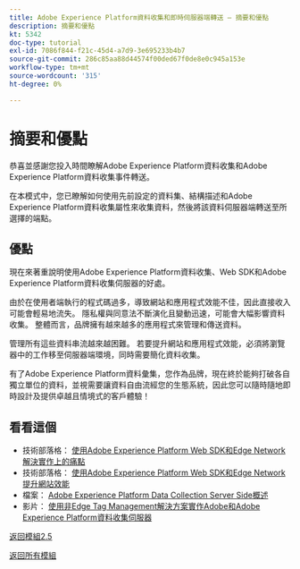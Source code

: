 ```yaml
---
title: Adobe Experience Platform資料收集和即時伺服器端轉送 — 摘要和優點
description: 摘要和優點
kt: 5342
doc-type: tutorial
exl-id: 7086f844-f21c-45d4-a7d9-3e695233b4b7
source-git-commit: 286c85aa88d44574f00ded67f0de8e0c945a153e
workflow-type: tm+mt
source-wordcount: '315'
ht-degree: 0%

---
```


# 摘要和優點

恭喜並感謝您投入時間瞭解Adobe Experience Platform資料收集和Adobe Experience Platform資料收集事件轉送。

在本模式中，您已瞭解如何使用先前設定的資料集、結構描述和Adobe Experience Platform資料收集屬性來收集資料，然後將該資料伺服器端轉送至所選擇的端點。

## 優點

現在來著重說明使用Adobe Experience Platform資料收集、Web SDK和Adobe Experience Platform資料收集伺服器的好處。

由於在使用者端執行的程式碼過多，導致網站和應用程式效能不佳，因此直接收入可能會輕易地流失。 隱私權與同意法不斷演化且變動迅速，可能會大幅影響資料收集。 整體而言，品牌擁有越來越多的應用程式來管理和傳送資料。

管理所有這些資料串流越來越困難。 若要提升網站和應用程式效能，必須將瀏覽器中的工作移至伺服器端環境，同時需要簡化資料收集。

有了Adobe Experience Platform資料彙集，您作為品牌，現在終於能夠打破各自獨立單位的資料，並視需要讓資料自由流經您的生態系統，因此您可以隨時隨地即時設計及提供卓越且情境式的客戶體驗！

## 看看這個

- 技術部落格： [使用Adobe Experience Platform Web SDK和Edge Network解決實作上的痛點](https://medium.com/adobetech/solving-implementation-pain-points-with-adobe-experience-platform-web-sdk-and-edge-network-880b635e6819)
- 技術部落格： [使用Adobe Experience Platform Web SDK和Edge Network提升網站效能](https://medium.com/adobetech/boosting-website-performance-with-adobe-experience-platform-web-sdk-and-edge-network-329fcf70fdf9)
- 檔案： [Adobe Experience Platform Data Collection Server Side概述](https://experienceleague.adobe.com/docs/experience-platform/tags/event-forwarding/overview.html?lang=en#server-side-info)
- 影片： [使用非Edge Tag Management解決方案實作Adobe和Adobe Experience Platform資料收集伺服器](https://video.tv.adobe.com/v/331986?quality=12&learn=on&enablevpops)

[返回模組2.5](./aep-data-collection-ssf.md)

[返回所有模組](./../../../overview.md)
